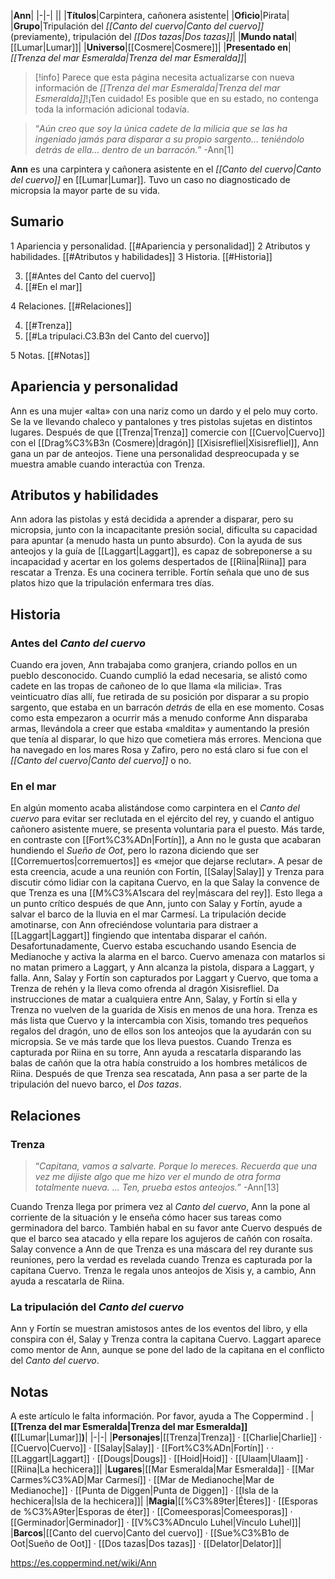 

|**Ann**|
|-|-|
||
|**Títulos**|Carpintera, cañonera asistente|
|**Oficio**|Pirata|
|**Grupo**|Tripulación del *[[Canto del cuervo\|Canto del cuervo]]* (previamente), tripulación del *[[Dos tazas\|Dos tazas]]*|
|**Mundo natal**|[[Lumar\|Lumar]]|
|**Universo**|[[Cosmere\|Cosmere]]|
|**Presentado en**|*[[Trenza del mar Esmeralda\|Trenza del mar Esmeralda]]*|

> [!info] Parece que esta página necesita actualizarse con nueva información de *[[Trenza del mar Esmeralda\|Trenza del mar Esmeralda]]*!¡Ten cuidado! Es posible que en su estado, no contenga toda la información adicional todavía.

>“*Aún creo que soy la única cadete de la milicia que se las ha ingeniado jamás para disparar a su propio sargento... teniéndolo detrás de ella... dentro de un barracón.*”
\-Ann[1]


**Ann** es una carpintera y cañonera asistente en el *[[Canto del cuervo\|Canto del cuervo]]* en [[Lumar\|Lumar]]. Tuvo un caso no diagnosticado de micropsia la mayor parte de su vida.

## Sumario

1 Apariencia y personalidad. [[#Apariencia y personalidad]] 
2 Atributos y habilidades. [[#Atributos y habilidades]] 
3 Historia. [[#Historia]] 

3. [[#Antes del Canto del cuervo]] 
3. [[#En el mar]] 


4 Relaciones. [[#Relaciones]] 

4. [[#Trenza]] 
4. [[#La tripulaci.C3.B3n del Canto del cuervo]] 


5 Notas. [[#Notas]] 


## Apariencia y personalidad
 
Ann es una mujer «alta» con una nariz como un dardo y el pelo muy corto. Se la ve llevando chaleco y pantalones y tres pistolas sujetas en distintos lugares. Después de que [[Trenza\|Trenza]] comercie con [[Cuervo\|Cuervo]] con el [[Drag%C3%B3n (Cosmere)\|dragón]] [[Xisisrefliel\|Xisisrefliel]], Ann gana un par de anteojos. Tiene una personalidad despreocupada y se muestra amable cuando interactúa con Trenza.

## Atributos y habilidades
Ann adora las pistolas y está decidida a aprender a disparar, pero su micropsia, junto con la incapacitante presión social, dificulta su capacidad para apuntar (a menudo hasta un punto absurdo). Con la ayuda de sus anteojos y la guía de [[Laggart\|Laggart]], es capaz de sobreponerse a su incapacidad y acertar en los golems despertados de [[Riina\|Riina]] para rescatar a Trenza.
Es una cocinera terrible. Fortín señala que uno de sus platos hizo que la tripulación enfermara tres días.

## Historia
### Antes del *Canto del cuervo*
Cuando era joven, Ann trabajaba como granjera, criando pollos en un pueblo desconocido. Cuando cumplió la edad necesaria, se alistó como cadete en las tropas de cañoneo de lo que llama «la milicia». Tras veinticuatro días allí, fue retirada de su posición por disparar a su propio sargento, que estaba en un barracón *detrás* de ella en ese momento. Cosas como esta empezaron a ocurrir más a menudo conforme Ann disparaba armas, llevándola a creer que estaba «maldita» y aumentando la presión que tenía al disparar, lo que hizo que cometiera más errores. Menciona que ha navegado en los mares Rosa y Zafiro, pero no está claro si fue con el *[[Canto del cuervo\|Canto del cuervo]]* o no.

 
### En el mar
En algún momento acaba alistándose como carpintera en el *Canto del cuervo* para evitar ser reclutada en el ejército del rey, y cuando el antiguo cañonero asistente muere, se presenta voluntaria para el puesto. Más tarde, en contraste con [[Fort%C3%ADn\|Fortín]], a Ann no le gusta que acabaran hundiendo el *Sueño de Oot*, pero lo razona diciendo que ser [[Corremuertos\|corremuertos]] es «mejor que dejarse reclutar». A pesar de esta creencia, acude a una reunión con Fortín, [[Salay\|Salay]] y Trenza para discutir cómo lidiar con la capitana Cuervo, en la que Salay la convence de que Trenza es una [[M%C3%A1scara del rey\|máscara del rey]].
Esto llega a un punto crítico después de que Ann, junto con Salay y Fortín, ayude a salvar el barco de la lluvia en el mar Carmesí. La tripulación decide amotinarse, con Ann ofreciéndose voluntaria para distraer a [[Laggart\|Laggart]] fingiendo que intentaba disparar el cañón. Desafortunadamente, Cuervo estaba escuchando usando Esencia de Medianoche y activa la alarma en el barco. Cuervo amenaza con matarlos si no matan primero a Laggart, y Ann alcanza la pistola, dispara a Laggart, y falla. Ann, Salay y Fortín son capturados por Laggart y Cuervo, que toma a Trenza de rehén y la lleva como ofrenda al dragón Xisisrefliel. Da instrucciones de matar a cualquiera entre Ann, Salay, y Fortín si ella y Trenza no vuelven de la guarida de Xisis en menos de una hora.
Trenza es más lista que Cuervo y la intercambia con Xisis, tomando tres pequeños regalos del dragón, uno de ellos son los anteojos que la ayudarán con su micropsia. Se ve más tarde que los lleva puestos.
Cuando Trenza es capturada por Riina en su torre, Ann ayuda a rescatarla disparando las balas de cañón que la otra había construido a los hombres metálicos de Riina. Después de que Trenza sea rescatada, Ann pasa a ser parte de la tripulación del nuevo barco, el *Dos tazas*.

## Relaciones
### Trenza
>“*Capitana, vamos a salvarte. Porque lo mereces. Recuerda que una vez me dijiste algo que me hizo ver el mundo de otra forma totalmente nueva. ... Ten, prueba estos anteojos.*”
\-Ann[13]


Cuando Trenza llega por primera vez al *Canto del cuervo*, Ann la pone al corriente de la situación y le enseña cómo hacer sus tareas como germinadora del barco. También habal en su favor ante Cuervo después de que el barco sea atacado y ella repare los agujeros de cañón con rosaíta. Salay convence a Ann de que Trenza es una máscara del rey durante sus reuniones, pero la verdad es revelada cuando Trenza es capturada por la capitana Cuervo. Trenza le regala unos anteojos de Xisis y, a cambio, Ann ayuda a rescatarla de Riina.

### La tripulación del *Canto del cuervo*
Ann y Fortín se muestran amistosos antes de los eventos del libro, y ella conspira con él, Salay y Trenza contra la capitana Cuervo. Laggart aparece como mentor de Ann, aunque se pone del lado de la capitana en el conflicto del *Canto del cuervo*.

## Notas

A este artículo le falta información. Por favor, ayuda a The Coppermind .
|**[[Trenza del mar Esmeralda\|Trenza del mar Esmeralda]] (**[[Lumar\|Lumar]]**)**|
|-|-|
|**Personajes**|[[Trenza\|Trenza]] · [[Charlie\|Charlie]] · [[Cuervo\|Cuervo]] · [[Salay\|Salay]] · [[Fort%C3%ADn\|Fortín]] ·  · [[Laggart\|Laggart]] · [[Dougs\|Dougs]] · [[Hoid\|Hoid]] · [[Ulaam\|Ulaam]] · [[Riina\|La hechicera]]|
|**Lugares**|[[Mar Esmeralda\|Mar Esmeralda]] · [[Mar Carmes%C3%AD\|Mar Carmesí]] · [[Mar de Medianoche\|Mar de Medianoche]] · [[Punta de Diggen\|Punta de Diggen]] · [[Isla de la hechicera\|Isla de la hechicera]]|
|**Magia**|[[%C3%89ter\|Éteres]] · [[Esporas de %C3%A9ter\|Esporas de éter]] · [[Comeesporas\|Comeesporas]] · [[Germinador\|Germinador]] · [[V%C3%ADnculo Luhel\|Vínculo Luhel]]|
|**Barcos**|[[Canto del cuervo\|Canto del cuervo]] · [[Sue%C3%B1o de Oot\|Sueño de Oot]] · [[Dos tazas\|Dos tazas]] · [[Delator\|Delator]]|



https://es.coppermind.net/wiki/Ann